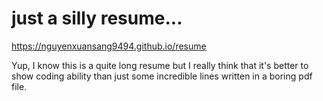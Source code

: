 # just a silly resume...

https://nguyenxuansang9494.github.io/resume

Yup, I know this is a quite long resume but I really think that it's better to show coding ability than just some incredible lines written in a boring pdf file.
